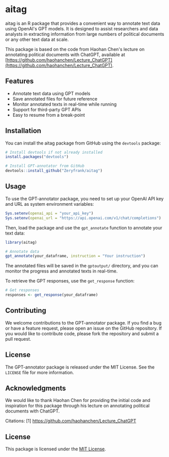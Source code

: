 # aitag

aitag is an R package that provides a convenient way to annotate text data using OpenAI's GPT models. It is designed to assist researchers and data analysts in extracting information from large numbers of political documents or any other text data at scale.

This package is based on the code from Haohan Chen's lecture on annotating political documents with ChatGPT, available at [https://github.com/haohanchen/Lecture_ChatGPT](https://github.com/haohanchen/Lecture_ChatGPT).

## Features

- Annotate text data using GPT models
- Save annotated files for future reference
- Monitor annotated texts in real-time while running
- Support for third-party GPT APIs
- Easy to resume from a break-point

## Installation

You can install the aitag package from GitHub using the `devtools` package:

```r
# Install devtools if not already installed
install.packages("devtools")

# Install GPT-annotator from GitHub
devtools::install_github("Zeryfrank/aitag")
```

## Usage

To use the GPT-annotator package, you need to set up your OpenAI API key and URL as system environment variables:

```r
Sys.setenv(openai_api = "your_api_key")
Sys.setenv(openai_url = "https://api.openai.com/v1/chat/completions")
```

Then, load the package and use the `gpt_annotate` function to annotate your text data:

```r
library(aitag)

# Annotate data
gpt_annotate(your_dataframe, instruction = "Your instruction")
```

The annotated files will be saved in the `gptoutput/` directory, and you can monitor the progress and annotated texts in real-time.

To retrieve the GPT responses, use the `get_response` function:

```r
# Get responses
responses <- get_response(your_dataframe)
```

## Contributing

We welcome contributions to the GPT-annotator package. If you find a bug or have a feature request, please open an issue on the GitHub repository. If you would like to contribute code, please fork the repository and submit a pull request.

## License

The GPT-annotator package is released under the MIT License. See the `LICENSE` file for more information.

## Acknowledgments

We would like to thank Haohan Chen for providing the initial code and inspiration for this package through his lecture on annotating political documents with ChatGPT.

Citations:
[1] https://github.com/haohanchen/Lecture_ChatGPT

## License

This package is licensed under the [MIT License](LICENSE).
```
